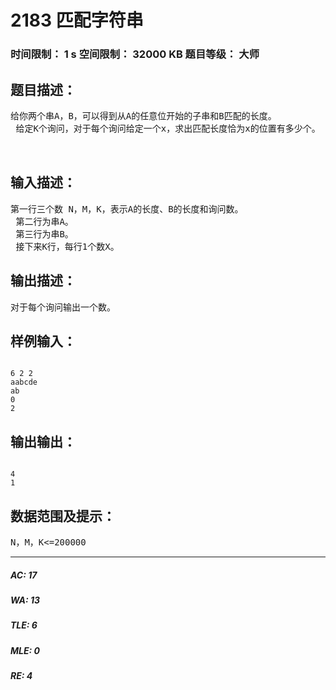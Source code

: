 # 2183 匹配字符串   
### 时间限制： 1 s     空间限制： 32000 KB     题目等级： 大师  
## 题目描述：  

<pre>
给你两个串A，B，可以得到从A的任意位开始的子串和B匹配的长度。  
 给定K个询问，对于每个询问给定一个x，求出匹配长度恰为x的位置有多少个。  
  

</pre>
  
  
## 输入描述：  

<pre>
第一行三个数 N，M，K，表示A的长度、B的长度和询问数。  
 第二行为串A。  
 第三行为串B。  
 接下来K行，每行1个数X。
</pre>
  
  
## 输出描述：  

<pre>
对于每个询问输出一个数。
</pre>
  
  
## 样例输入：  

<pre><code>
6 2 2  
aabcde  
ab  
0  
2
</code></pre>
  
  
## 输出输出：  

<pre><code>
4  
1
</code></pre>
  
  
## 数据范围及提示：  

<pre>
N，M，K<=200000
</pre>
  
  
***  

##### AC: 17  
##### WA: 13  
##### TLE: 6  
##### MLE: 0  
##### RE: 4  
